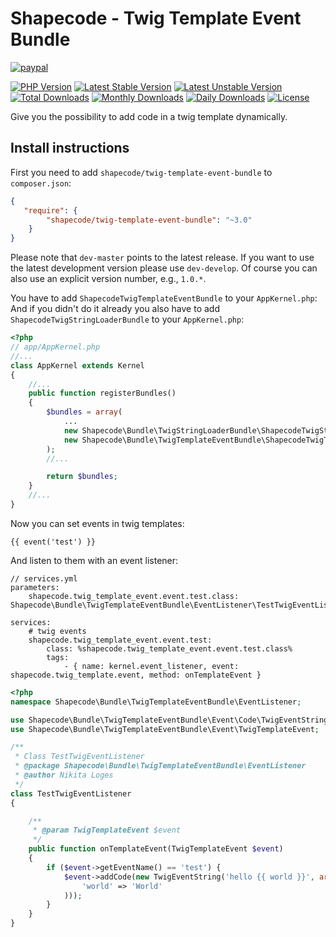 Shapecode - Twig Template Event Bundle
=======================

[![paypal](https://img.shields.io/badge/Donate-Paypal-blue.svg)](http://paypal.me/nloges)

[![PHP Version](https://img.shields.io/packagist/php-v/shapecode/twig-template-event-bundle.svg)](https://packagist.org/packages/shapecode/twig-template-event-bundle)
[![Latest Stable Version](https://img.shields.io/packagist/v/shapecode/twig-template-event-bundle.svg?label=stable)](https://packagist.org/packages/shapecode/twig-template-event-bundle)
[![Latest Unstable Version](https://img.shields.io/packagist/vpre/shapecode/twig-template-event-bundle.svg?label=unstable)](https://packagist.org/packages/shapecode/twig-template-event-bundle)
[![Total Downloads](https://img.shields.io/packagist/dt/shapecode/twig-template-event-bundle.svg)](https://packagist.org/packages/shapecode/twig-template-event-bundle)
[![Monthly Downloads](https://img.shields.io/packagist/dm/shapecode/twig-template-event-bundle.svg)](https://packagist.org/packages/shapecode/twig-template-event-bundle)
[![Daily Downloads](https://img.shields.io/packagist/dd/shapecode/twig-template-event-bundle.svg)](https://packagist.org/packages/shapecode/twig-template-event-bundle)
[![License](https://img.shields.io/packagist/l/shapecode/twig-template-event-bundle.svg)](https://packagist.org/packages/shapecode/twig-template-event-bundle)


Give you the possibility to add code in a twig template dynamically.

Install instructions
--------------------------------

First you need to add `shapecode/twig-template-event-bundle` to `composer.json`:

``` json
{
   "require": {
        "shapecode/twig-template-event-bundle": "~3.0"
    }
}
```

Please note that `dev-master` points to the latest release. If you want to use the latest development version please use `dev-develop`. Of course you can also use an explicit version number, e.g., `1.0.*`.

You have to add `ShapecodeTwigTemplateEventBundle` to your `AppKernel.php`:
And if you didn't do it already you also have to add `ShapecodeTwigStringLoaderBundle` to your `AppKernel.php`:

``` php
<?php
// app/AppKernel.php
//...
class AppKernel extends Kernel
{
    //...
    public function registerBundles()
    {
        $bundles = array(
            ...
            new Shapecode\Bundle\TwigStringLoaderBundle\ShapecodeTwigStringLoaderBundle(),
            new Shapecode\Bundle\TwigTemplateEventBundle\ShapecodeTwigTemplateEventBundle(),
        );
        //...

        return $bundles;
    }
    //...
}
```

Now you can set events in twig templates:

``` twig
{{ event('test') }}
```

And listen to them with an event listener:

``` 
// services.yml
parameters:
    shapecode.twig_template_event.event.test.class: Shapecode\Bundle\TwigTemplateEventBundle\EventListener\TestTwigEventListener

services:
    # twig events
    shapecode.twig_template_event.event.test:
        class: %shapecode.twig_template_event.event.test.class%
        tags:
            - { name: kernel.event_listener, event: shapecode.twig_template.event, method: onTemplateEvent }
```

``` php
<?php
namespace Shapecode\Bundle\TwigTemplateEventBundle\EventListener;

use Shapecode\Bundle\TwigTemplateEventBundle\Event\Code\TwigEventString;
use Shapecode\Bundle\TwigTemplateEventBundle\Event\TwigTemplateEvent;

/**
 * Class TestTwigEventListener
 * @package Shapecode\Bundle\TwigTemplateEventBundle\EventListener
 * @author Nikita Loges
 */
class TestTwigEventListener
{

    /**
     * @param TwigTemplateEvent $event
     */
    public function onTemplateEvent(TwigTemplateEvent $event)
    {
        if ($event->getEventName() == 'test') {
            $event->addCode(new TwigEventString('hello {{ world }}', array(
                'world' => 'World'
            )));
        }
    }
}
```
